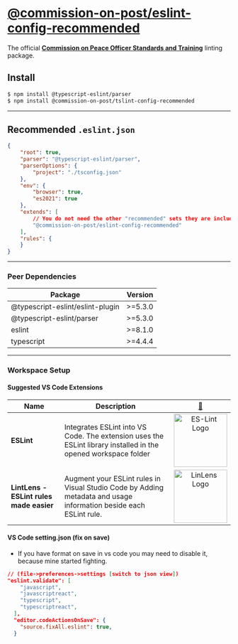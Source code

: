 # [@commission-on-post/eslint-config-recommended](https://www.npmjs.com/package/@commission-on-post/eslint-config-recommended)
The official [**Commission on Peace Officer Standards and Training**](https://github.com/Commission-on-POST) linting package.

## Install
```bash
$ npm install @typescript-eslint/parser
$ npm install @commission-on-post/tslint-config-recommended
```
---

## Recommended `.eslint.json`
```json
{
    "root": true,
    "parser": "@typescript-eslint/parser",
    "parserOptions": {
        "project": "./tsconfig.json"
    },
    "env": {
        "browser": true,
        "es2021": true
    },
    "extends": [
        // You do not need the other "recommended" sets they are included in the POST rules
        "@commission-on-post/eslint-config-recommended"
    ],
    "rules": {
    }
}
```
---
### Peer Dependencies
| Package | Version |
|---------|---------|
| @typescript-eslint/eslint-plugin | >=5.3.0 |
| @typescript-eslint/parser | >=5.3.0 |
| eslint | >=8.1.0 |
| typescript | >=4.4.4 |
---
### Workspace Setup
#### Suggested VS Code Extensions
Name | Description | [:large_blue_circle:](##Scripts "LOGO / LINK") 
--|--|:--:
**ESLint**| Integrates ESLint into VS Code. The extension uses the ESLint library installed in the opened workspace folder |[<img alt="ES-Lint Logo" width="120px" src="https://dbaeumer.gallerycdn.vsassets.io/extensions/dbaeumer/vscode-eslint/2.2.2/1634813919455/Microsoft.VisualStudio.Services.Icons.Default"/>](https://marketplace.visualstudio.com/items?itemName=dbaeumer.vscode-eslint)
**LintLens - ESLint rules made easier** | Augment your ESLint rules in Visual Studio Code by Adding metadata and usage information beside each ESLint rule. |[<img alt="LinLens Logo" width="120px" src="https://cdn.vsassets.io/v/M194_20211025.9/_content/Header/default_icon_128.png"/>](https://marketplace.visualstudio.com/items?itemName=ghmcadams.lintlens)

#### VS Code setting.json (fix on save)
- If you have format on save in vs code you may need to disable it, because mine started fighting.
```json
// (file->preferences->settings [switch to json view])
"eslint.validate": [
    "javascript",
    "javascriptreact",
    "typescript",
    "typescriptreact",
  ],
  "editor.codeActionsOnSave": {
    "source.fixAll.eslint": true,
  }
```
